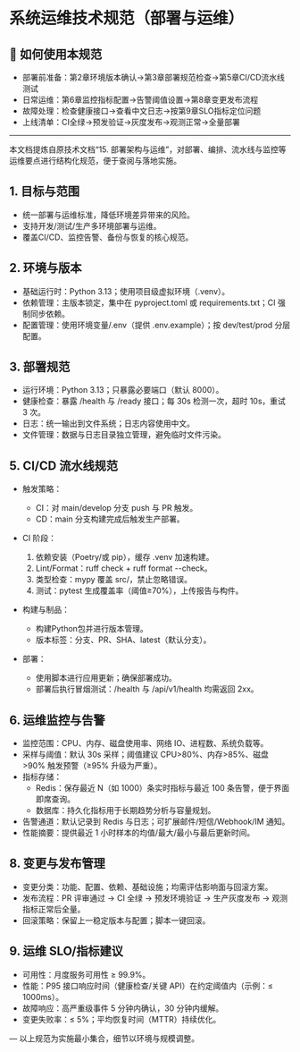 # 系统运维技术规范（部署与运维）

## 🔧 如何使用本规范

- 部署前准备：第2章环境版本确认→第3章部署规范检查→第5章CI/CD流水线测试
- 日常运维：第6章监控指标配置→告警阈值设置→第8章变更发布流程
- 故障处理：检查健康接口→查看中文日志→按第9章SLO指标定位问题
- 上线清单：CI全绿→预发验证→灰度发布→观测正常→全量部署

______________________________________________________________________

本文档提炼自原技术文档“15. 部署架构与运维”，对部署、编排、流水线与监控等运维要点进行结构化规范，便于查阅与落地实施。

## 1. 目标与范围

- 统一部署与运维标准，降低环境差异带来的风险。
- 支持开发/测试/生产多环境部署与运维。
- 覆盖CI/CD、监控告警、备份与恢复的核心规范。

## 2. 环境与版本

- 基础运行时：Python 3.13；使用项目级虚拟环境（.venv）。
- 依赖管理：主版本锁定，集中在 pyproject.toml 或 requirements.txt；CI 强制同步依赖。
- 配置管理：使用环境变量/.env（提供 .env.example）；按 dev/test/prod 分层配置。

## 3. 部署规范

- 运行环境：Python 3.13；只暴露必要端口（默认 8000）。
- 健康检查：暴露 /health 与 /ready 接口；每 30s 检测一次，超时 10s，重试 3 次。
- 日志：统一输出到文件系统；日志内容使用中文。
- 文件管理：数据与日志目录独立管理，避免临时文件污染。

## 5. CI/CD 流水线规范

- 触发策略：

  - CI：对 main/develop 分支 push 与 PR 触发。
  - CD：main 分支构建完成后触发生产部署。

- CI 阶段：

  1. 依赖安装（Poetry/或 pip），缓存 .venv 加速构建。
  1. Lint/Format：ruff check + ruff format --check。
  1. 类型检查：mypy 覆盖 src/，禁止忽略错误。
  1. 测试：pytest 生成覆盖率（阈值≥70%），上传报告与构件。

- 构建与制品：

  - 构建Python包并进行版本管理。
  - 版本标签：分支、PR、SHA、latest（默认分支）。

- 部署：

  - 使用脚本进行应用更新；确保部署成功。
  - 部署后执行冒烟测试：/health 与 /api/v1/health 均需返回 2xx。

## 6. 运维监控与告警

- 监控范围：CPU、内存、磁盘使用率、网络 IO、进程数、系统负载等。
- 采样与阈值：默认 30s 采样；阈值建议 CPU>80%、内存>85%、磁盘>90% 触发预警（≥95% 升级为严重）。
- 指标存储：
  - Redis：保存最近 N（如 1000）条实时指标与最近 100 条告警，便于界面即席查询。
  - 数据库：持久化指标用于长期趋势分析与容量规划。
- 告警通道：默认记录到 Redis 与日志；可扩展邮件/短信/Webhook/IM 通知。
- 性能摘要：提供最近 1 小时样本的均值/最大/最小与最后更新时间。

## 8. 变更与发布管理

- 变更分类：功能、配置、依赖、基础设施；均需评估影响面与回滚方案。
- 发布流程：PR 评审通过 → CI 全绿 → 预发环境验证 → 生产灰度发布 → 观测指标正常后全量。
- 回滚策略：保留上一稳定版本与配置；脚本一键回滚。

## 9. 运维 SLO/指标建议

- 可用性：月度服务可用性 ≥ 99.9%。
- 性能：P95 接口响应时间（健康检查/关键 API）在约定阈值内（示例：≤ 1000ms）。
- 故障响应：高严重级事件 5 分钟内确认，30 分钟内缓解。
- 变更失败率：≤ 5%；平均恢复时间（MTTR）持续优化。

— 以上规范为实施最小集合，细节以环境与规模调整。
